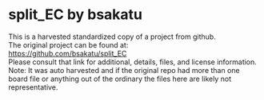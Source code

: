
# split_EC by bsakatu  
This is a harvested standardized copy of a project from github.  
The original project can be found at:  
https://github.com/bsakatu/split_EC  
Please consult that link for additional, details, files, and license information.  
Note: It was auto harvested and if the original repo had more than one board file or anything out of the ordinary the files here are likely not representative.  
    